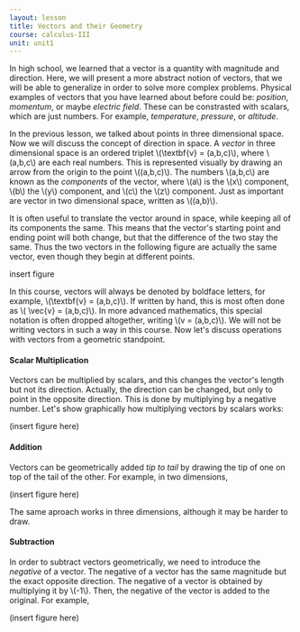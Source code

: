 ```yaml
---
layout: lesson
title: Vectors and their Geometry
course: calculus-III
unit: unit1
---
```

In high school, we learned that a vector is a quantity with magnitude and direction. Here, we will present a more abstract notion of vectors, that we will be able to generalize in order to solve more complex problems. Physical examples of vectors that you have learned about before could be: *position*, *momentum*, or maybe *electric field*. These can be constrasted with scalars, which are just numbers. For example, *temperature*, *pressure*, or *altitude*. 

In the previous lesson, we talked about points in three dimensional space. Now we will discuss the concept of direction in space. A *vector* in three dimensional space is an ordered triplet \\(\textbf{v} = (a,b,c)\\), where \\(a,b,c\\) are each real numbers. This is represented visually by drawing an arrow from the origin to the point \\((a,b,c)\\). The numbers \\(a,b,c\\) are known as the *components* of the vector, where \\(a\\) is the \\(x\\) component, \\(b\\) the \\(y\\) component, and \\(c\\) the \\(z\\) component. Just as important are vector in two dimensional space, written as \\((a,b)\\). 

It is often useful to translate the vector around in space, while keeping all of its components the same. This means that the vector's starting point and ending point will both change, but that the difference of the two stay the same. Thus the two vectors in the following figure are actually the same vector, even though they begin at different points. 

insert figure

In this course, vectors will always be denoted by boldface letters, for example, \\(\textbf{v} = (a,b,c)\\). If written by hand, this is most often done as \\( \vec{v} = (a,b,c)\\). In more advanced mathematics, this special notation is often dropped altogether, writing \\(v = (a,b,c)\\). We will not be writing vectors in such a way in this course. Now let's discuss operations with vectors from a geometric standpoint. 

#### Scalar Multiplication
Vectors can be multiplied by scalars, and this changes the vector's length but not its direction. Actually, the direction can be changed, but only to point in the opposite direction. This is done by multiplying by a negative number. Let's show graphically how multiplying vectors by scalars works: 

(insert figure here)


#### Addition 
Vectors can be geometrically added *tip to tail* by drawing the tip of one on top of the tail of the other. For example, in two dimensions, 

(insert figure here)

The same aproach works in three dimensions, although it may be harder to draw. 


#### Subtraction
In order to subtract vectors geometrically, we need to introduce the *negative* of a vector. The negative of a vector has the same magnitude but the exact opposite direction. The negative of a vector is obtained by multiplying it by \\(-1\\). Then, the negative of the vector is added to the original. For example, 

(insert figure here)







